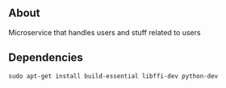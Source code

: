 ## About

Microservice that handles users and stuff related to users

## Dependencies

    sudo apt-get install build-essential libffi-dev python-dev